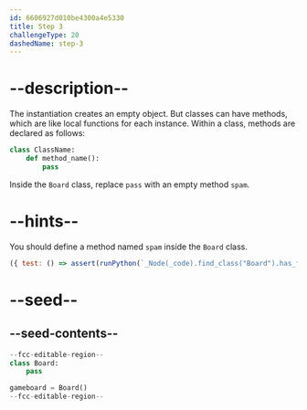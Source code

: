 ```yaml
---
id: 6606927d010be4300a4e5330
title: Step 3
challengeType: 20
dashedName: step-3
---
```


# --description--

The instantiation creates an empty object. But classes can have methods, which are like local functions for each instance. Within a class, methods are declared as follows:

```py
class ClassName:
    def method_name():
        pass
```

Inside the `Board` class, replace `pass` with an empty method `spam`.

# --hints--

You should define a method named `spam` inside the `Board` class.

```js
({ test: () => assert(runPython(`_Node(_code).find_class("Board").has_function("spam")`)) })
```

# --seed--

## --seed-contents--

```py
--fcc-editable-region--
class Board:
    pass

gameboard = Board()
--fcc-editable-region--
```
